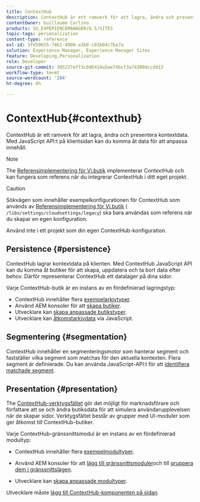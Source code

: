 ```yaml
---
title: ContextHub
description: ContextHub är ett ramverk för att lagra, ändra och presentera kontextdata
contentOwner: Guillaume Carlino
products: SG_EXPERIENCEMANAGER/6.5/SITES
topic-tags: personalization
content-type: reference
exl-id: 3fd50655-7461-4900-a3b8-c01b04c7ba7a
solution: Experience Manager, Experience Manager Sites
feature: Developing,Personalization
role: Developer
source-git-commit: 305227eff3c0d6414a5ae74bcf3a74309dccdd13
workflow-type: tm+mt
source-wordcount: '284'
ht-degree: 0%

---
```


# ContextHub{#contexthub}

ContextHub är ett ramverk för att lagra, ändra och presentera kontextdata. Med JavaScript API:t på klientsidan kan du komma åt data för att anpassa innehåll.

>[!NOTE]
>
>The [Referensimplementering för Vi.butik](/help/sites-developing/we-retail.md) implementerar ContextHub och kan fungera som referens när du integrerar ContextHub i ditt eget projekt.

>[!CAUTION]
>
>Sökvägen som innehåller exempelkonfigurationen för ContextHub som används av [Referensimplementering för Vi.butik](/help/sites-developing/we-retail.md) ( `/libs/settings/cloudsettings/legacy`) ska bara användas som referens när du skapar en egen konfiguration.
>
>Använd inte i ett projekt som din egen ContextHub-konfiguration.

## Persistence {#persistence}

ContextHub lagrar kontextdata på klienten. Med ContextHub JavaScript API kan du komma åt butiker för att skapa, uppdatera och ta bort data efter behov. Därför representerar ContextHub ett datalager på dina sidor.

Varje ContextHub-butik är en instans av en fördefinierad lagringstyp:

* ContextHub innehåller flera [exempelarkivtyper](/help/sites-developing/ch-samplestores.md).
* Använd AEM konsoler för att [skapa butiker](ch-configuring.md#creating-a-contexthub-store).
* Utvecklare kan [skapa anpassade butikstyper](/help/sites-developing/ch-extend.md#creating-custom-store-candidates).
* Utvecklare kan [åtkomstarkivdata](/help/sites-developing/ch-adding.md#interacting-with-contexthub-stores) via JavaScript.

## Segmentering {#segmentation}

ContextHub innehåller en segmenteringsmotor som hanterar segment och fastställer vilka segment som matchas för den aktuella kontexten. Flera segment är definierade. Du kan använda JavaScript-API:t för att [identifiera matchade segment](/help/sites-developing/ch-adding.md#determining-resolved-contexthub-segments).

## Presentation {#presentation}

The [ContextHub-verktygsfältet](/help/sites-authoring/ch-previewing.md) gör det möjligt för marknadsförare och författare att se och ändra butiksdata för att simulera användarupplevelsen när de skapar sidor. Verktygsfältet består av grupper med UI-moduler som ger åtkomst till ContextHub-butiker.

Varje ContextHub-gränssnittsmodul är en instans av en fördefinierad modultyp:

* ContextHub innehåller flera [exempelmodultyper](/help/sites-developing/ch-samplemodules.md).
* Använd AEM konsoler för att [lägg till gränssnittsmoduler](ch-configuring.md#adding-a-ui-module)och till [gruppera dem i gränssnittslägen](ch-configuring.md#adding-a-ui-mode).

* Utvecklare kan [skapa anpassade modultyper](/help/sites-developing/ch-extend.md#creating-contexthub-ui-module-types).

Utvecklare måste [lägg till ContextHub-komponenten på sidan](/help/sites-developing/ch-adding.md).
